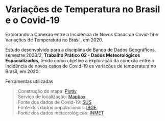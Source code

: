 # Variações de Temperatura no Brasil e o Covid-19

Explorando a Conexão entre a Incidência de Novos Casos de Covid-19 e Variações de Temperatura no Brasil, em 2020.

Estudo desenvolvido para a disciplina de Banco de Dados Geográficos, semestre 2023/2, **Trabalho Prático 02 - Dados Meteorológicos Espacializados**, tendo como objetivo a exploração da conexão entre a incidência de novos casos de Covid-19 es variações de temperatura no Brasil, em 2020.

Ferramentas utilizadas
> Construção do mapa: [Plotly](https://plotly.com/python/maps/) </br>Serviço de localização: [Mapbox](https://www.mapbox.com/) </br>Fonte dos dados de Covid-19: [SUS](https://infoms.saude.gov.br/extensions/covid-19_html/covid-19_html.html) </br>Fonte dos dados populacionais: [IBGE](https://www.ibge.gov.br/estatisticas/sociais/populacao/9103-estimativas-de-populacao.html?=&t=resultados) </br>Fonte dos dados meteorológicos: [INMET](https://portal.inmet.gov.br/dadoshistoricos)

